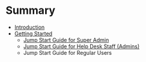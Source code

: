 # Summary

* [Introduction](Introduction.md)
* [Getting Started](ch1/getting_started.md)
   * [Jump Start Guide for Super Admin](ch1/ch1s1.md)
   * [Jump Start Guide for Help Desk Staff (Admins)](ch1/ch1s2.md)
   * Jump Start Guide for Regular Users

